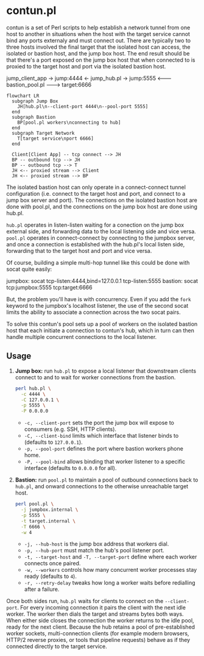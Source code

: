 # contun.pl

contun is a set of Perl scripts to help establish a network tunnel from one host to another in situations when the host with the target service cannot bind any ports externaly and must connect out. There are typically two to three hosts involved the final target that the isolated host can access, the isolated or bastion host, and the jump box host. The end result should be that there's a port exposed on the jump box host that when connected to is proxied to the target host and port via the isolated bastion host.

jump_client_app -> jump:4444 <- jump_hub.pl -> jump:5555 <--- bastion_pool.pl ---> target:6666

```mermaid
flowchart LR
  subgraph Jump Box
    JH[hub.pl\n--client-port 4444\n--pool-port 5555]
  end
  subgraph Bastion
    BP[pool.pl workers\nconnecting to hub]
  end
  subgraph Target Network
    T[target service\nport 6666]
  end

  Client[Client App] -- tcp connect --> JH
  BP -- outbound tcp --> JH
  BP -- outbound tcp --> T
  JH <-- proxied stream --> Client
  JH <-- proxied stream --> BP
```

The isolated bastion host can only operate in a connect-connect tunnel configuration (i.e. connect to the target host and port, and connect to a jump box server and port). The connections on the isolated bastion host are done with pool.pl, and the connections on the jump box host are done using hub.pl.

`hub.pl` operates in listen-listen waiting for a conection on the jump box external side, and forwarding data to the local listening side and vice versa. `pool.pl` operates in connect-connect by connecting to the jumpbox server, and once a connection is established with the hub.pl's local listen side, forwarding that to the target host and port and vice versa.

Of course, building a simple multi-hop tunnel like this could be done with socat quite easily:

jumpbox: socat tcp-listen:4444,bind=127.0.0.1 tcp-listen:5555
bastion: socat tcp:jumpbox:5555 tcp:target:6666

But, the problem you'll have is with concurrency. Even if you add the `fork` keyword to the jumpbox's localhost listener, the use of the second socat limits the ability to associate a connection across the two socat pairs.

To solve this contun's pool sets up a pool of workers on the isolated bastion host that each initiate a connection to contun's hub, which in turn can then handle multiple concurrent connections to the local listener.

## Usage

1. **Jump box:** run `hub.pl` to expose a local listener that downstream clients connect to and to wait for worker connections from the bastion.

   ```bash
   perl hub.pl \
     -c 4444 \
     -C 127.0.0.1 \
     -p 5555 \
     -P 0.0.0.0
   ```

   * `-c, --client-port` sets the port the jump box will expose to consumers (e.g. SSH, HTTP clients).
   * `-C, --client-bind` limits which interface that listener binds to (defaults to `127.0.0.1`).
   * `-p, --pool-port` defines the port where bastion workers phone home.
   * `-P, --pool-bind` allows binding that worker listener to a specific interface (defaults to `0.0.0.0` for all).

2. **Bastion:** run `pool.pl` to maintain a pool of outbound connections back to `hub.pl`, and onward connections to the otherwise unreachable target host.

   ```bash
   perl pool.pl \
     -j jumpbox.internal \
     -p 5555 \
     -t target.internal \
     -T 6666 \
     -w 4
   ```

   * `-j, --hub-host` is the jump box address that workers dial.
   * `-p, --hub-port` must match the hub's pool listener port.
   * `-t, --target-host` and `-T, --target-port` define where each worker connects once paired.
   * `-w, --workers` controls how many concurrent worker processes stay ready (defaults to `4`).
   * `-r, --retry-delay` tweaks how long a worker waits before redialling after a failure.

Once both sides run, `hub.pl` waits for clients to connect on the `--client-port`. For every incoming connection it pairs the client with the next idle worker. The worker then dials the target and streams bytes both ways. When either side closes the connection the worker returns to the idle pool, ready for the next client. Because the hub retains a pool of pre-established worker sockets, multi-connection clients (for example modern browsers, HTTP/2 reverse proxies, or tools that pipeline requests) behave as if they connected directly to the target service.
